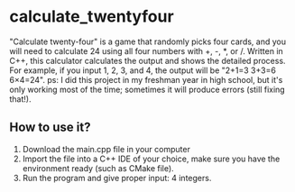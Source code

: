 # calculate_twentyfour
"Calculate twenty-four" is a game that randomly picks four cards, and you will need to calculate 24 using all four numbers with +, -, *, or /. Written in C++, this calculator calculates the output and shows the detailed process. For example, if you input 1, 2, 3, and 4, the output will be "2+1=3 3+3=6 6×4=24". ps: I did this project in my freshman year in high school, but it's only working most of the time; sometimes it will produce errors (still fixing that!).

## How to use it?
1. Download the main.cpp file in your computer
2. Import the file into a C++ IDE of your choice, make sure you have the environment ready (such as CMake file).
3. Run the program and give proper input: 4 integers.
